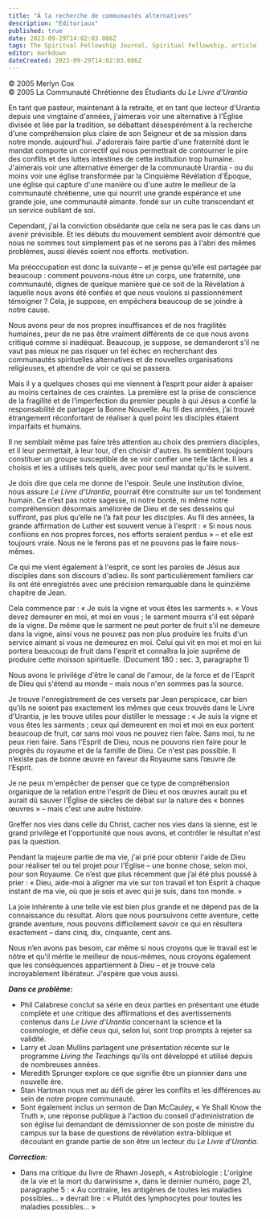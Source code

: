 ```yaml
---
title: "À la recherche de communautés alternatives"
description: "Éditoriaux"
published: true
date: 2023-09-29T14:02:03.086Z
tags: The Spiritual Fellowship Journal, Spiritual Fellowship, article
editor: markdown
dateCreated: 2023-09-29T14:02:03.086Z
---
```


<p class="v-card v-sheet theme--light gray lighten-3 px-2">© 2005 Merlyn Cox<br>© 2005 La Communauté Chrétienne des Étudiants du <i>Le Livre d'Urantia</i></p>


En tant que pasteur, maintenant à la retraite, et en tant que lecteur d'Urantia depuis une vingtaine d'années, j'aimerais voir une alternative à l'Église divisée et liée par la tradition, se débattant désespérément à la recherche d'une compréhension plus claire de son Seigneur et de sa mission dans notre monde. aujourd'hui. J'adorerais faire partie d'une fraternité dont le mandat comporte un correctif qui nous permettrait de contourner le pire des conflits et des luttes intestines de cette institution trop humaine. J'aimerais voir une alternative émerger de la communauté Urantia - ou du moins voir une église transformée par la Cinquième Révélation d'Époque, une église qui capture d'une manière ou d'une autre le meilleur de la communauté chrétienne, une qui nourrit une grande espérance et une grande joie, une communauté aimante. fondé sur un culte transcendant et un service oubliant de soi.

Cependant, j'ai la conviction obsédante que cela ne sera pas le cas dans un avenir prévisible. Et les débuts du mouvement semblent avoir démontré que nous ne sommes tout simplement pas et ne serons pas à l'abri des mêmes problèmes, aussi élevés soient nos efforts. motivation.

Ma préoccupation est donc la suivante – et je pense qu’elle est partagée par beaucoup : comment pouvons-nous être un corps, une fraternité, une communauté, dignes de quelque manière que ce soit de la Révélation à laquelle nous avons été confiés et que nous voulons si passionnément témoigner ? Cela, je suppose, en empêchera beaucoup de se joindre à notre cause.

Nous avons peur de nos propres insuffisances et de nos fragilités humaines, peur de ne pas être vraiment différents de ce que nous avons critiqué comme si inadéquat. Beaucoup, je suppose, se demanderont s’il ne vaut pas mieux ne pas risquer un tel échec en recherchant des communautés spirituelles alternatives et de nouvelles organisations religieuses, et attendre de voir ce qui se passera.

Mais il y a quelques choses qui me viennent à l’esprit pour aider à apaiser au moins certaines de ces craintes. La première est la prise de conscience de la fragilité et de l’imperfection du premier peuple à qui Jésus a confié la responsabilité de partager la Bonne Nouvelle. Au fil des années, j’ai trouvé étrangement réconfortant de réaliser à quel point les disciples étaient imparfaits et humains.

Il ne semblait même pas faire très attention au choix des premiers disciples, et il leur permettait, à leur tour, d'en choisir d'autres. Ils semblent toujours constituer un groupe susceptible de se voir confier une telle tâche. Il les a choisis et les a utilisés tels quels, avec pour seul mandat qu'ils le suivent.

Je dois dire que cela me donne de l'espoir. Seule une institution divine, nous assure _Le Livre d'Urantia_, pourrait être construite sur un tel fondement humain. Ce n’est pas notre sagesse, ni notre bonté, ni même notre compréhension désormais améliorée de Dieu et de ses desseins qui suffiront, pas plus qu’elle ne l’a fait pour les disciples. Au fil des années, la grande affirmation de Luther est souvent venue à l'esprit : « Si nous nous confiions en nos propres forces, nos efforts seraient perdus » – et elle est toujours vraie. Nous ne le ferons pas et ne pouvons pas le faire nous-mêmes.

Ce qui me vient également à l'esprit, ce sont les paroles de Jésus aux disciples dans son discours d'adieu. Ils sont particulièrement familiers car ils ont été enregistrés avec une précision remarquable dans le quinzième chapitre de Jean.

Cela commence par : « Je suis la vigne et vous êtes les sarments ».  « Vous devez demeurer en moi, et moi en vous ; le sarment mourra s'il est séparé de la vigne. De même que le sarment ne peut porter de fruit s'il ne demeure dans la vigne, ainsi vous ne pouvez pas non plus produire les fruits d'un service aimant si vous ne demeurez en moi.  Celui qui vit en moi et moi en lui portera beaucoup de fruit dans l'esprit et connaîtra la joie suprême de produire cette moisson spirituelle. (Document 180 : sec. 3, paragraphe 1)

Nous avons le privilège d'être le canal de l'amour, de la force et de l'Esprit de Dieu qui s'étend au monde – mais nous n'en sommes pas la source.

Je trouve l'enregistrement de ces versets par Jean perspicace, car bien qu'ils ne soient pas exactement les mêmes que ceux trouvés dans le Livre d'Urantia, je les trouve utiles pour distiller le message : « Je suis la vigne et vous êtes les sarments ; ceux qui demeurent en moi et moi en eux portent beaucoup de fruit, car sans moi vous ne pouvez rien faire. Sans moi, tu ne peux rien faire. Sans l'Esprit de Dieu, nous ne pouvons rien faire pour le progrès du royaume et de la famille de Dieu. Ce n'est pas possible. Il n’existe pas de bonne œuvre en faveur du Royaume sans l’œuvre de l’Esprit.

Je ne peux m'empêcher de penser que ce type de compréhension organique de la relation entre l'esprit de Dieu et nos œuvres aurait pu et aurait dû sauver l'Église de siècles de débat sur la nature des « bonnes œuvres » – mais c'est une autre histoire.

Greffer nos vies dans celle du Christ, cacher nos vies dans la sienne, est le grand privilège et l'opportunité que nous avons, et contrôler le résultat n'est pas la question.

Pendant la majeure partie de ma vie, j'ai prié pour obtenir l'aide de Dieu pour réaliser tel ou tel projet pour l'Église – une bonne chose, selon moi, pour son Royaume. Ce n’est que plus récemment que j’ai été plus poussé à prier : « Dieu, aide-moi à aligner ma vie sur ton travail et ton Esprit à chaque instant de ma vie, où que je sois et avec qui je suis, dans ton monde. »

La joie inhérente à une telle vie est bien plus grande et ne dépend pas de la connaissance du résultat. Alors que nous poursuivons cette aventure, cette grande aventure, nous pouvons difficilement savoir ce qui en résultera exactement – dans cinq, dix, cinquante, cent ans.

Nous n’en avons pas besoin, car même si nous croyons que le travail est le nôtre et qu’il mérite le meilleur de nous-mêmes, nous croyons également que les conséquences appartiennent à Dieu – et je trouve cela incroyablement libérateur. J'espère que vous aussi.



***Dans ce problème:***

- Phil Calabrese conclut sa série en deux parties en présentant une étude complète et une critique des affirmations et des avertissements contenus dans _Le Livre d'Urantia_ concernant la science et la cosmologie, et défie ceux qui, selon lui, sont trop prompts à rejeter sa validité.
- Larry et Joan Mullins partagent une présentation récente sur le programme _Living the Teachings_ qu'ils ont développé et utilisé depuis de nombreuses années.
- Meredith Sprunger explore ce que signifie être un pionnier dans une nouvelle ère.
- Stan Hartman nous met au défi de gérer les conflits et les différences au sein de notre propre communauté.
- Sont également inclus un sermon de Dan McCauley, « Ye Shall Know the Truth », une réponse publique à l'action du conseil d'administration de son église lui demandant de démissionner de son poste de ministre du campus sur la base de questions de révélation extra-biblique et découlant en grande partie de son être un lecteur du _Le Livre d'Urantia_.


***Correction:***

- Dans ma critique du livre de Rhawn Joseph, « Astrobiologie : L'origine de la vie et la mort du darwinisme », dans le dernier numéro, page 21, paragraphe 5 : « Au contraire, les antigènes de toutes les maladies possibles… » devrait lire : « Plutôt des lymphocytes pour toutes les maladies possibles… »

